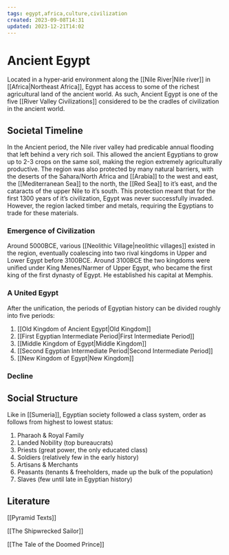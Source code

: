 ```yaml
---
tags: egypt,africa,culture,civilization
created: 2023-09-08T14:31
updated: 2023-12-21T14:02
---
```


# Ancient Egypt

Located in a hyper-arid environment along the [[Nile River|Nile river]] in [[Africa|Northeast Africa]], Egypt has access to some of the richest agricultural land of the ancient world. As such, Ancient Egypt is one of the five [[River Valley Civilizations]] considered to be the cradles of civilization in the ancient world.

## Societal Timeline

In the Ancient period, the Nile river valley had predicable annual flooding that left behind a very rich soil. This allowed the ancient Egyptians to grow up to 2-3 crops on the same soil, making the region extremely agriculturally productive. The region was also protected by many natural barriers, with the deserts of the Sahara/North Africa and [[Arabia]] to the west and east, the [[Mediterranean Sea]] to the north, the [[Red Sea]] to it’s east, and the cataracts of the upper Nile to it’s south. This protection meant that for the first 1300 years of it’s civilization, Egypt was never successfully invaded. However, the region lacked timber and metals, requiring the Egyptians to trade for these materials.

### Emergence of Civilization

Around 5000BCE, various [[Neolithic Village|neolithic villages]] existed in the region, eventually coalescing into two rival kingdoms in Upper and Lower Egypt before 3100BCE. Around 3100BCE the two kingdoms were unified under King Menes/Narmer of Upper Egypt, who became the first king of the first dynasty of Egypt. He established his capital at Memphis.

### A United Egypt

After the unification, the periods of Egyptian history can be divided roughly into five periods:

1. [[Old Kingdom of Ancient Egypt|Old Kingdom]]
2. [[First Egyptian Intermediate Period|First Intermediate Period]]
3. [[Middle Kingdom of Egypt|Middle Kingdom]]
4. [[Second Egyptian Intermediate Period|Second Intermediate Period]]
5. [[New Kingdom of Egypt|New Kingdom]]

### Decline

## Social Structure

Like in [[Sumeria]], Egyptian society followed a class system, order as follows from highest to lowest status:

1. Pharaoh & Royal Family
2. Landed Nobility (top bureaucrats)
3. Priests (great power, the only educated class)
4. Soldiers (relatively few in the early history)
5. Artisans & Merchants
6. Peasants (tenants & freeholders, made up the bulk of the population)
7. Slaves (few until late in Egyptian history)

## Literature

[[Pyramid Texts]]

[[The Shipwrecked Sailor]]

[[The Tale of the Doomed Prince]]
